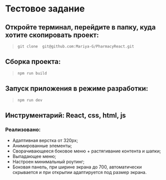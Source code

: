 # Тестовое задание

## Откройте терминал, перейдите в папку, куда хотите скопировать проект:

> `git clone  git@github.com:Mariya-G/PharmacyReact.git`

## Сборка проекта:

> `npm run build`

## Запуск приложения в режиме разработки:

> `npm run dev`

## Инструментарий: React, css, html, js

### Реализовано:

- Адаптивная верстка от 320px;
- Анимированные элементы;
- Сворачивающееся боковое меню + растягивание контента и шапки;
- Выпадающее меню;
- Настроен минимальный роутинг;
- Боковая панель, при ширине экрана до 700, автоматически скрывается и при открытии адаптируется под размер экрана.
